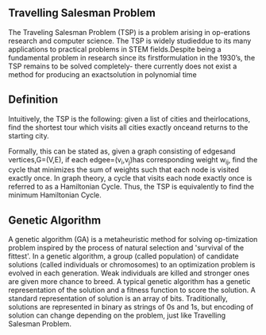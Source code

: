 ## Travelling Salesman Problem
The Traveling Salesman Problem (TSP) is a problem arising in op-erations research and computer science. The TSP is widely studieddue to its many applications to practical problems in STEM fields.Despite being a fundamental problem in research since its firstformulation in the 1930’s, the TSP remains to be solved completely- there currently does not exist a method for producing an exactsolution in polynomial time

## Definition
Intuitively, the TSP is the following: given a list of cities and theirlocations, find the shortest tour which visits all cities exactly onceand returns to the starting city.

Formally, this can be stated as, given a graph consisting of edgesand vertices,G=(V,E), if each edgee=(v<sub>i</sub>,v<sub>j</sub>)has corresponding weight w<sub>ij</sub>, find the cycle that minimizes the sum of weights such that each node is visited exactly once. In graph theory, a cycle that visits each node exactly once is referred to as a Hamiltonian Cycle. Thus, the TSP is equivalently to find the minimum Hamiltonian Cycle.

## Genetic Algorithm
A genetic algorithm (GA) is a metaheuristic method for solving op-timization problem inspired by the process of natural selection and 'survival of the fittest'. In a genetic algorithm, a group (called population) of candidate solutions (called individuals or chromosomes) to an optimization problem is evolved in each generation. Weak individuals are killed and stronger ones are given more chance to breed. A typical genetic algorithm has a genetic representation of the solution and a fitness function to score the solution. A standard representation of solution is an array of bits. Traditionally, solutions are represented in binary as strings of 0s and 1s, but encoding of solution can change depending on the problem, just like Travelling Salesman Problem.
